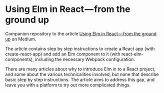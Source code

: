 # Using Elm in React — from the ground up

Companion repository to the article [Using Elm in React — from the ground up](https://medium.com/@cuddlyburger/using-elm-in-react-from-the-ground-up-e3866bb0369d) on Medium.

The article contains step by step instructions to create a React app (with create-react-app) and add an Elm component to it (with react-elm-components), including the necessary Webpack configuration.

There are many articles about why to introduce Elm in to a React project, and some about the various technicalities involved, but none that describe basic step by step instructions. The article aims to address this gap, and leave you with a platform to try out more complicated things.
